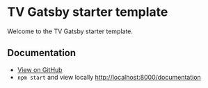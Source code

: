 # TV Gatsby starter template

Welcome to the TV Gatsby starter template.

## Documentation

* [View on GitHub](resources/content/docs/getting-started.md)
* `npm start` and view locally [http://localhost:8000/documentation](http://localhost:8000/documentation)
